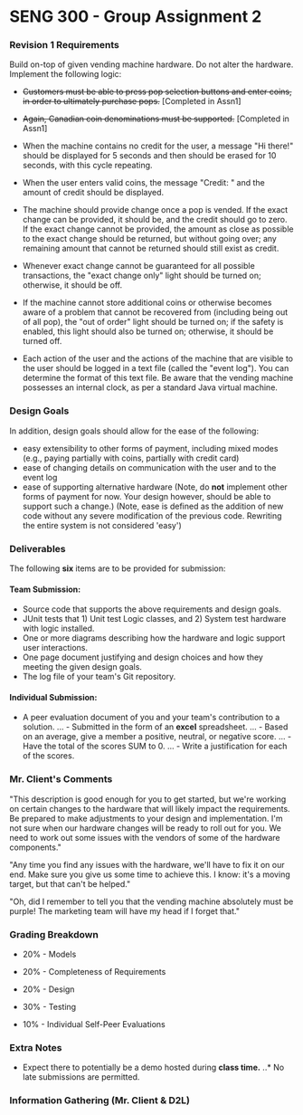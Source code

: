 # SENG 300 - Group Assignment 2

### Revision 1 Requirements
Build on-top of given vending machine hardware. Do not alter the hardware.
Implement the following logic:

* ~~Customers must be able to press pop selection buttons and enter coins, in order to ultimately purchase pops.~~ [Completed in Assn1]

* ~~Again, Canadian coin denominations must be supported.~~ [Completed in Assn1]

* When the machine contains no credit for the user, a message "Hi there!" should be displayed for 5 seconds and then should be erased for 10 seconds, with this cycle repeating.

* When the user enters valid coins, the message "Credit: " and the amount of credit should be displayed.

* The machine should provide change once a pop is vended.  If the exact change can be provided, it should be, and the credit should go to zero.  If the exact change cannot be provided, the amount as close as possible to the exact change should be returned, but without going over; any remaining amount that cannot be returned should still exist as credit.

* Whenever exact change cannot be guaranteed for all possible transactions, the "exact change only" light should be turned on; otherwise, it should be off.

* If the machine cannot store additional coins or otherwise becomes aware of a problem that cannot be recovered from (including being out of all pop), the "out of order" light should be turned on; if the safety is enabled, this light should also be turned on; otherwise, it should be turned off.

* Each action of the user and the actions of the machine that are visible to the user should be logged in a text file (called the "event log").  You can determine the format of this text file.  Be aware that the vending machine possesses an internal clock, as per a standard Java virtual machine.

### Design Goals
In addition, design goals should allow for the ease of the following:
* easy extensibility to other forms of payment, including mixed modes (e.g., paying partially with coins, partially with credit card)
* ease of changing details on communication with the user and to the event log
* ease of supporting alternative hardware
(Note, do **not** implement other forms of payment for now. Your design however, should be able to support such a change.)
(Note, ease is defined as the addition of new code without any severe modification of the previous code. Rewriting the entire system is not considered 'easy')

### Deliverables
The following **six** items are to be provided for submission:
#### Team Submission:
* Source code that supports the above requirements and design goals.
* JUnit tests that 1) Unit test Logic classes, and 2) System test hardware with logic installed.
* One or more diagrams describing how the hardware and logic support user interactions.
* One page document justifying and design choices and how they meeting the given design goals.
* The log file of your team's Git repository.
#### Individual Submission:
* A peer evaluation document of you and your team's contribution to a solution.
... - Submitted in the form of an **excel** spreadsheet.
... - Based on an average, give a member a positive, neutral, or negative score.
... - Have the total of the scores SUM to 0.
... - Write a justification for each of the scores.

### Mr. Client's Comments
  "This description is good enough for you to get started, but we're working on certain changes to the hardware that will likely impact the requirements.  Be prepared to make adjustments to your design and implementation.  I'm not sure when our hardware changes will be ready to roll out for you.  We need to work out some issues with the vendors of some of the hardware components."

  "Any time you find any issues with the hardware, we'll have to fix it on our end.  Make sure you give us some time to achieve this.  I know: it's a moving target, but that can't be helped."

  "Oh, did I remember to tell you that the vending machine absolutely must be purple!  The marketing team will have my head if I  forget that."

### Grading Breakdown
* 20% - Models

* 20% - Completeness of Requirements

* 20% - Design

* 30% - Testing

* 10% - Individual Self-Peer Evaluations

### Extra Notes
* Expect there to potentially be a demo hosted during **class time.**
..* No late submissions are permitted.

### Information Gathering (Mr. Client & D2L)
